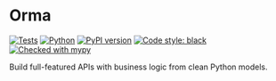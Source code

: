 # Orma

[![Tests](https://github.com/kairix-dev/orma/workflows/Tests/badge.svg)](https://github.com/kairix-dev/orma/actions)
[![Python](https://img.shields.io/pypi/pyversions/orma.svg)](https://pypi.org/project/orma/)
[![PyPI version](https://badge.fury.io/py/orma.svg)](https://badge.fury.io/py/orma)
[![Code style: black](https://img.shields.io/badge/code%20style-black-000000.svg)](https://github.com/psf/black)
[![Checked with mypy](https://www.mypy-lang.org/static/mypy_badge.svg)](https://mypy-lang.org/)


Build full-featured APIs with business logic from clean Python models.
